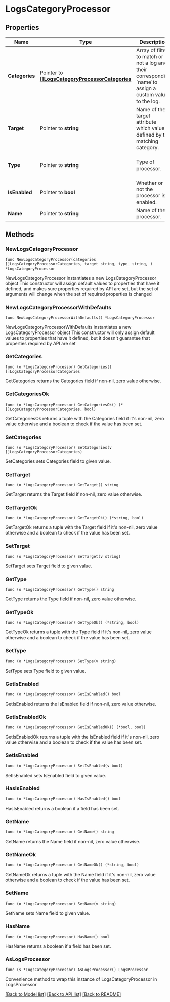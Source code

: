 # LogsCategoryProcessor

## Properties

Name | Type | Description | Notes
------------ | ------------- | ------------- | -------------
**Categories** | Pointer to [**[]LogsCategoryProcessorCategories**](LogsCategoryProcessor_categories.md) | Array of filters to match or not a log and their corresponding &#x60;name&#x60;to assign a custom value to the log. | 
**Target** | Pointer to **string** | Name of the target attribute which value is defined by the matching category. | 
**Type** | Pointer to **string** | Type of processor. | [readonly] [default to "category-processor"]
**IsEnabled** | Pointer to **bool** | Whether or not the processor is enabled. | [optional] [default to false]
**Name** | Pointer to **string** | Name of the processor. | [optional] 

## Methods

### NewLogsCategoryProcessor

`func NewLogsCategoryProcessor(categories []LogsCategoryProcessorCategories, target string, type_ string, ) *LogsCategoryProcessor`

NewLogsCategoryProcessor instantiates a new LogsCategoryProcessor object
This constructor will assign default values to properties that have it defined,
and makes sure properties required by API are set, but the set of arguments
will change when the set of required properties is changed

### NewLogsCategoryProcessorWithDefaults

`func NewLogsCategoryProcessorWithDefaults() *LogsCategoryProcessor`

NewLogsCategoryProcessorWithDefaults instantiates a new LogsCategoryProcessor object
This constructor will only assign default values to properties that have it defined,
but it doesn't guarantee that properties required by API are set

### GetCategories

`func (o *LogsCategoryProcessor) GetCategories() []LogsCategoryProcessorCategories`

GetCategories returns the Categories field if non-nil, zero value otherwise.

### GetCategoriesOk

`func (o *LogsCategoryProcessor) GetCategoriesOk() (*[]LogsCategoryProcessorCategories, bool)`

GetCategoriesOk returns a tuple with the Categories field if it's non-nil, zero value otherwise
and a boolean to check if the value has been set.

### SetCategories

`func (o *LogsCategoryProcessor) SetCategories(v []LogsCategoryProcessorCategories)`

SetCategories sets Categories field to given value.


### GetTarget

`func (o *LogsCategoryProcessor) GetTarget() string`

GetTarget returns the Target field if non-nil, zero value otherwise.

### GetTargetOk

`func (o *LogsCategoryProcessor) GetTargetOk() (*string, bool)`

GetTargetOk returns a tuple with the Target field if it's non-nil, zero value otherwise
and a boolean to check if the value has been set.

### SetTarget

`func (o *LogsCategoryProcessor) SetTarget(v string)`

SetTarget sets Target field to given value.


### GetType

`func (o *LogsCategoryProcessor) GetType() string`

GetType returns the Type field if non-nil, zero value otherwise.

### GetTypeOk

`func (o *LogsCategoryProcessor) GetTypeOk() (*string, bool)`

GetTypeOk returns a tuple with the Type field if it's non-nil, zero value otherwise
and a boolean to check if the value has been set.

### SetType

`func (o *LogsCategoryProcessor) SetType(v string)`

SetType sets Type field to given value.


### GetIsEnabled

`func (o *LogsCategoryProcessor) GetIsEnabled() bool`

GetIsEnabled returns the IsEnabled field if non-nil, zero value otherwise.

### GetIsEnabledOk

`func (o *LogsCategoryProcessor) GetIsEnabledOk() (*bool, bool)`

GetIsEnabledOk returns a tuple with the IsEnabled field if it's non-nil, zero value otherwise
and a boolean to check if the value has been set.

### SetIsEnabled

`func (o *LogsCategoryProcessor) SetIsEnabled(v bool)`

SetIsEnabled sets IsEnabled field to given value.

### HasIsEnabled

`func (o *LogsCategoryProcessor) HasIsEnabled() bool`

HasIsEnabled returns a boolean if a field has been set.

### GetName

`func (o *LogsCategoryProcessor) GetName() string`

GetName returns the Name field if non-nil, zero value otherwise.

### GetNameOk

`func (o *LogsCategoryProcessor) GetNameOk() (*string, bool)`

GetNameOk returns a tuple with the Name field if it's non-nil, zero value otherwise
and a boolean to check if the value has been set.

### SetName

`func (o *LogsCategoryProcessor) SetName(v string)`

SetName sets Name field to given value.

### HasName

`func (o *LogsCategoryProcessor) HasName() bool`

HasName returns a boolean if a field has been set.


### AsLogsProcessor

`func (s *LogsCategoryProcessor) AsLogsProcessor() LogsProcessor`

Convenience method to wrap this instance of LogsCategoryProcessor in LogsProcessor

[[Back to Model list]](../README.md#documentation-for-models) [[Back to API list]](../README.md#documentation-for-api-endpoints) [[Back to README]](../README.md)


